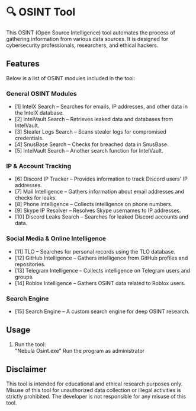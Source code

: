 # 🔍 OSINT Tool  

This OSINT (Open Source Intelligence) tool automates the process of gathering information from various data sources. It is designed for cybersecurity professionals, researchers, and ethical hackers.  

## Features  

Below is a list of OSINT modules included in the tool:  

### General OSINT Modules  
- [1] IntelX Search – Searches for emails, IP addresses, and other data in the IntelX database.  
- [2] IntelVault Search – Retrieves leaked data and databases from IntelVault.  
- [3] Stealer Logs Search – Scans stealer logs for compromised credentials.  
- [4] SnusBase Search – Checks for breached data in SnusBase.  
- [5] IntelVault Search – Another search function for IntelVault.  

### IP & Account Tracking  
- [6] Discord IP Tracker – Provides information to track Discord users' IP addresses.  
- [7] Mail Intelligence – Gathers information about email addresses and checks for leaks.  
- [8] Phone Intelligence – Collects intelligence on phone numbers.  
- [9] Skype IP Resolver – Resolves Skype usernames to IP addresses.  
- [10] Discord Leaks Search – Searches for leaked Discord accounts and data.  

### Social Media & Online Intelligence  
- [11] TLO – Searches for personal records using the TLO database.  
- [12] GitHub Intelligence – Gathers intelligence from GitHub profiles and repositories.  
- [13] Telegram Intelligence – Collects intelligence on Telegram users and groups.  
- [14] Roblox Intelligence – Gathers OSINT data related to Roblox users.  

### Search Engine  
- [15] Search Engine – A custom search engine for deep OSINT research.  

## Usage  

1. Run the tool:  
   "Nebula Osint.exe" Run the program as administrator  

## Disclaimer  

This tool is intended for educational and ethical research purposes only. Misuse of this tool for unauthorized data collection or illegal activities is strictly prohibited. The developer is not responsible for any misuse of this tool.  
